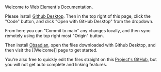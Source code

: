 Welcome to Web Element's Documentation.

Please install [Github Desktop](https://desktop.github.com). Then in the top right of this page, click the "Code" button, and click "Open with GitHub Desktop" from the dropdown.

From here you can "Commit to main" any changes locally, and then sync remotely using the top right most "Origin" button.

Then install [Obsadian](https://obsidian.md/), open the files downloaded with Github Desktop, and then visit the [[Welcome]] page to get started.

You're also free to quickly edit the files straight on this [Project's GitHub](https://github.com/Elements-Agency/documentation), but you will not get auto complete and linking features.